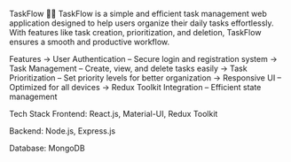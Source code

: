TaskFlow 📝🚀
TaskFlow is a simple and efficient task management web application designed to help users organize their daily tasks effortlessly. With features like task creation, prioritization, and deletion, TaskFlow ensures a smooth and productive workflow.

Features
-> User Authentication – Secure login and registration system
-> Task Management – Create, view, and delete tasks easily
-> Task Prioritization – Set priority levels for better organization
-> Responsive UI – Optimized for all devices
-> Redux Toolkit Integration – Efficient state management

Tech Stack
Frontend: React.js, Material-UI, Redux Toolkit

Backend: Node.js, Express.js

Database: MongoDB

